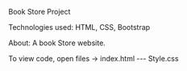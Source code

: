 Book Store Project

Technologies used: HTML, CSS, Bootstrap

About: A book Store website.

To view code, open files -> index.html --- Style.css